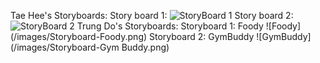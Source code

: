 Tae Hee's Storyboards:
Story board 1:
![StoryBoard 1](http://i.imgur.com/8MHxhVi.jpg)
Story board 2:
![StoryBoard 2](http://i.imgur.com/gf3vjwV.jpg)
Trung Do's Storyboards:
Storyboard 1: Foody
![Foody] (/images/Storyboard-Foody.png)
Storyboard 2: GymBuddy
![GymBuddy] (/images/Storyboard-Gym Buddy.png)

